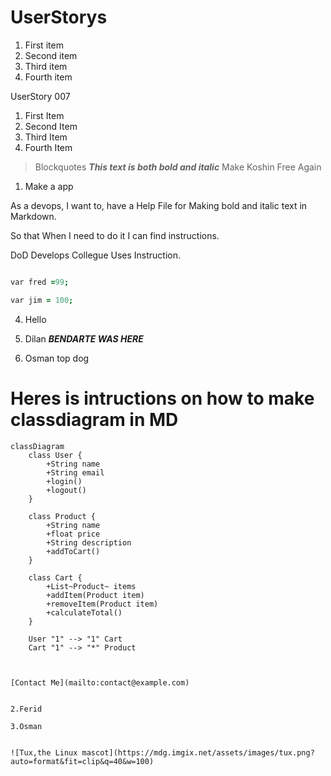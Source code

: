 # UserStorys
 1. First item
 2. Second item
 3. Third item
 4. Fourth item

UserStory 007
 1. First Item
 2. Second Item
 3. Third Item
 4. Fourth Item 
> Blockquotes
**_This text is both bold and italic_**
Make Koshin Free Again

1. Make a app

As a devops, I want to, 
have a Help File for
Making bold and italic text in Markdown.

So that 
When I need to do it I can find instructions.

DoD
Develops Collegue Uses Instruction.

```j

var fred =99;

var jim = 100;

```

4. Hello

1. Dilan
**_BENDARTE WAS HERE_**
5. Osman top dog

# Heres is intructions on how to make classdiagram in MD

```mermaid
classDiagram
    class User {
        +String name
        +String email
        +login()
        +logout()
    }

    class Product {
        +String name
        +float price
        +String description
        +addToCart()
    }

    class Cart {
        +List~Product~ items
        +addItem(Product item)
        +removeItem(Product item)
        +calculateTotal()
    }

    User "1" --> "1" Cart
    Cart "1" --> "*" Product



[Contact Me](mailto:contact@example.com)


2.Ferid

3.Osman


![Tux,the Linux mascot](https://mdg.imgix.net/assets/images/tux.png?auto=format&fit=clip&q=40&w=100)
